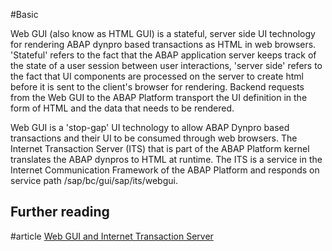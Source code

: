 #Basic 

Web GUI (also know as HTML GUI) is a stateful, server side UI technology for rendering ABAP dynpro based transactions as HTML in web browsers. 'Stateful' refers to the fact that the ABAP application server keeps track of the state of a user session between user interactions, 'server side' refers to the fact that UI components are processed on the server to create html before it is sent to the client's browser for rendering. Backend requests from the Web GUI to the ABAP Platform transport the UI definition in the form of HTML and the data that needs to be rendered.

Web GUI is a 'stop-gap' UI technology to allow ABAP Dynpro based transactions and their UI to be consumed through web browsers. The Internet Transaction Server (ITS) that is part of the ABAP Platform kernel translates the ABAP dynpros to HTML at runtime. The ITS is a service in the Internet Communication Framework of the ABAP Platform and responds on service path /sap/bc/gui/sap/its/webgui.

## Further reading
#article [Web GUI and Internet Transaction Server](https://help.sap.com/docs/SUPPORT_CONTENT/uiwits/3361892170.html?locale=en-US)

